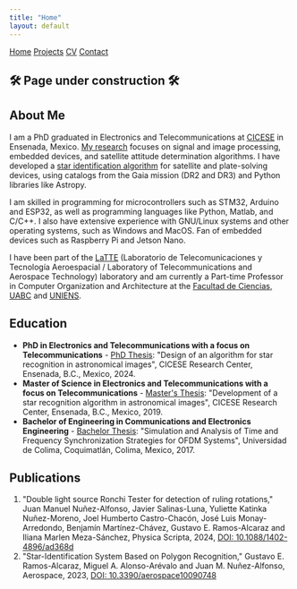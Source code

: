 ```yaml
---
title: "Home"
layout: default
---
```


<nav class="top-menu">
    <a href="./" class="menu-item">Home</a>
    <a href="./projects" class="menu-item">Projects</a>
    <a href="./cv" class="menu-item">CV</a>
    <a href="./contact" class="menu-item">Contact</a>
</nav>

## 🛠️ Page under construction 🛠️

## About Me
I am a PhD graduated in Electronics and Telecommunications at [CICESE](https://posgrados.cicese.mx) in Ensenada, Mexico. [My research](https://orcid.org/0000-0001-6387-4504) focuses on signal and image processing, embedded devices, and satellite attitude determination algorithms. I have developed a [star identification algorithm](https://doi.org/10.3390/aerospace10090748) for satellite and plate-solving devices, using catalogs from the Gaia mission (DR2 and DR3) and Python libraries like Astropy. 

I am skilled in programming for microcontrollers such as STM32, Arduino and ESP32, as well as programming languages like Python, Matlab, and C/C++. I also have extensive experience with GNU/Linux systems and other operating systems, such as Windows and MacOS. Fan of embedded devices such as Raspberry Pi and Jetson Nano.

I have been part of the [LaTTE](https://posgrados.cicese.mx/posgrado/laboratorio/62/8/2) (Laboratorio de Telecomunicaciones y Tecnología Aeroespacial / Laboratory of Telecommunications and Aerospace Technology) laboratory and am currently a Part-time Professor in Computer Organization and Architecture at the [Facultad de Ciencias, UABC](https://ciencias.ens.uabc.mx) and [UNIENS](https://universidaddeensenada.edu.mx). 

## Education
- **PhD in Electronics and Telecommunications with a focus on Telecommunications** - [PhD Thesis](http://cicese.repositorioinstitucional.mx/jspui/handle/1007/4161): "Design of an algorithm for star recognition in astronomical images", CICESE Research Center, Ensenada, B.C., Mexico, 2024.
- **Master of Science in Electronics and Telecommunications with a focus on Telecommunications** - [Master's Thesis](http://cicese.repositorioinstitucional.mx/jspui/handle/1007/3043): "Development of a star recognition algorithm in astronomical images", CICESE Research Center, Ensenada, B.C., Mexico, 2019.
- **Bachelor of Engineering in Communications and Electronics Engineering** - [Bachelor Thesis](https://drive.google.com/file/d/0BzshbjjcLOB7SVN1UG53bTM2T3c/view?resourcekey=0-9Ev2jk4JHAFqQ-kq89jTTQ): "Simulation and Analysis of Time and Frequency Synchronization Strategies for OFDM Systems", Universidad de Colima, Coquimatlán, Colima, Mexico, 2017.

## Publications
1. "Double light source Ronchi Tester for detection of ruling rotations," Juan Manuel Nuñez-Alfonso, Javier Salinas-Luna, Yuliette Katinka Nuñez-Moreno, Joel Humberto Castro-Chacón, José Luis Monay-Arredondo, Benjamín Martínez-Chávez, Gustavo E. Ramos-Alcaraz and Iliana Marlen Meza-Sánchez, Physica Scripta, 2024, [DOI: 10.1088/1402-4896/ad368d](https://iopscience.iop.org/article/10.1088/1402-4896/ad368d)
2. "Star-Identification System Based on Polygon Recognition," Gustavo E. Ramos-Alcaraz, Miguel A. Alonso-Arévalo and Juan M. Nuñez-Alfonso, Aerospace, 2023, [DOI: 10.3390/aerospace10090748](https://doi.org/10.3390/aerospace10090748)
